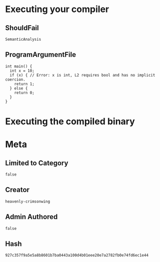 # Executing your compiler

## ShouldFail

```
SemanticAnalysis
```

## ProgramArgumentFile

```
int main() {
  int x = 10;
  if (x) { // Error: x is int, L2 requires bool and has no implicit coercion.
    return 1;
  } else {
    return 0;
  }
}
```

# Executing the compiled binary

# Meta

## Limited to Category

```
false
```

## Creator

```
heavenly-crimsonwing
```

## Admin Authored

```
false
```

## Hash

```
927c357f9a5e5a8b8601b7ba0443a100d4b01eee20e7a2782fb0e74fd6ec1e44
```
